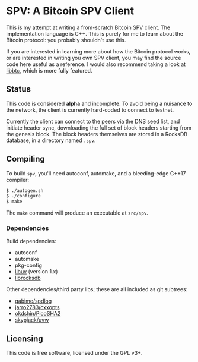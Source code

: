 # SPV: A Bitcoin SPV Client

This is my attempt at writing a from-scratch Bitcoin SPV client. The
implementation language is C++. This is purely for me to learn about the Bitcoin
protocol: you probably shouldn't use this.

If you are interested in learning more about how the Bitcoin protocol works, or
are interested in writing you own SPV client, you may find the source code here
useful as a reference. I would also recommend taking a look at
[libbtc](https://github.com/libbtc/libbtc), which is more fully featured.

## Status

This code is considered **alpha** and incomplete. To avoid being a nuisance to
the network, the client is currently hard-coded to connect to testnet.

Currently the client can connect to the peers via the DNS seed list, and
initiate header sync, downloading the full set of block headers starting from
the genesis block. The block headers themselves are stored in a RocksDB
database, in a directory named `.spv`.

## Compiling

To build `spv`, you'll need autoconf, automake, and a bleeding-edge C++17
compiler:

```bash
$ ./autogen.sh
$ ./configure
$ make
```

The `make` command will produce an executable at `src/spv`.

### Dependencies

Build dependencies:

 * autoconf
 * automake
 * pkg-config
 * [libuv](https://github.com/libuv/libuv) (version 1.x)
 * [librocksdb](http://rocksdb.org/)

Other dependencies/third party libs; these are all included as git subtrees:

 * [gabime/spdlog](https://github.com/gabime/spdlog)
 * [jarro2783/cxxopts](https://github.com/jarro2783/cxxopts)
 * [okdshin/PicoSHA2](https://github.com/okdshin/PicoSHA2)
 * [skypjack/uvw](https://github.com/skypjack/uvw)

## Licensing

This code is free software, licensed under the GPL v3+.
